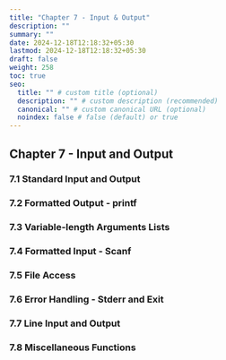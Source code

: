 ```yaml
---
title: "Chapter 7 - Input & Output"
description: ""
summary: ""
date: 2024-12-18T12:18:32+05:30
lastmod: 2024-12-18T12:18:32+05:30
draft: false
weight: 258
toc: true
seo:
  title: "" # custom title (optional)
  description: "" # custom description (recommended)
  canonical: "" # custom canonical URL (optional)
  noindex: false # false (default) or true
---
```



## Chapter 7 - Input and Output



### 7.1 Standard Input and Output



### 7.2 Formatted Output - printf



### 7.3 Variable-length Arguments Lists



### 7.4 Formatted Input - Scanf



### 7.5 File Access



### 7.6 Error Handling - Stderr and Exit



### 7.7 Line Input and Output



### 7.8 Miscellaneous Functions



